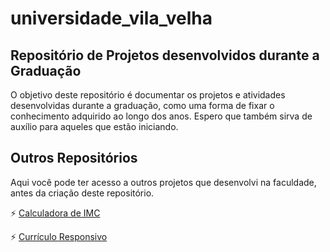 # universidade_vila_velha
## Repositório de Projetos desenvolvidos durante a Graduação

O objetivo deste repositório é documentar os projetos e atividades desenvolvidas durante a graduação, 
como uma forma de fixar o conhecimento adquirido ao longo dos anos. Espero que também sirva de auxílio para aqueles que estão iniciando.

## Outros Repositórios

Aqui você pode ter acesso a outros projetos que desenvolvi na faculdade, antes da criação deste repositório.

⚡ [Calculadora de IMC](https://github.com/Fisaq/imc-calculator)

⚡ [Currículo Responsivo](https://github.com/Fisaq/imc-calculator)
